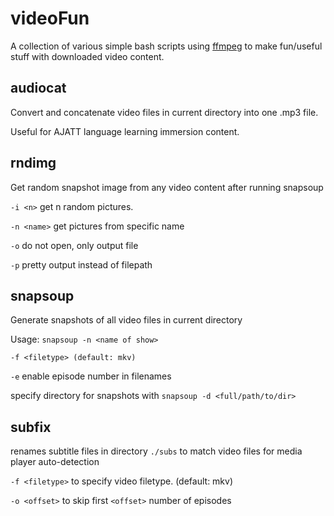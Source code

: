 # videoFun
A collection of various simple bash scripts using [ffmpeg](https://ffmpeg.org/) to make fun/useful stuff with downloaded video content.

**audiocat**
---
Convert and concatenate video files in current directory into one .mp3 file.

Useful for AJATT language learning immersion content. 


**rndimg**
---
Get random snapshot image from any video content after running snapsoup

`-i <n>` get n random pictures.

`-n <name>` get pictures from specific name 

`-o` do not open, only output file

`-p` pretty output instead of filepath


**snapsoup**
---
Generate snapshots of all video files in current directory

Usage: `snapsoup -n <name of show>`

`-f <filetype> (default: mkv)`

`-e` enable episode number in filenames

specify directory for snapshots with `snapsoup -d <full/path/to/dir>`



**subfix**
---
renames subtitle files in directory `./subs` to match video files for media player auto-detection

`-f <filetype>` to specify video filetype. (default: mkv) 

`-o <offset>` to skip first `<offset>` number of episodes
